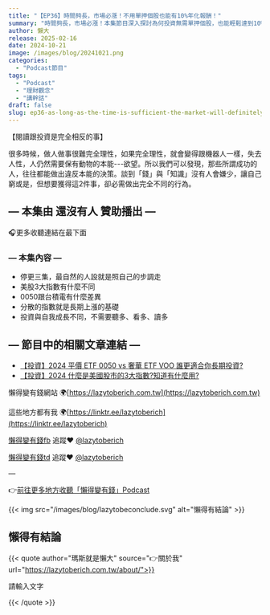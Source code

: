 ```yaml
---
title: "【EP36】時間夠長，市場必漲！不用單押個股也能有10%年化報酬！"
summary: "時間夠長，市場必漲！本集節目深入探討為何投資無需單押個股，也能輕鬆達到10%年化報酬。我們將分享如何透過分散投資，讓你的財富穩健增長，並揭示投資與自我成長的本質差異，助你做出違反本能的明智決策。"
author: 懶大
release: 2025-02-16
date: 2024-10-21
image: /images/blog/20241021.png
categories:
  - "Podcast節目"
tags:
  - "Podcast"
  - "理財觀念"
  - "講幹話"
draft: false
slug: ep36-as-long-as-the-time-is-sufficient-the-market-will-definitely-rise-you-can-achieve-an-annualized-return-of-10-without-having-to-bet-on-individual-stocks
---
```


【閱讀跟投資是完全相反的事】

很多時候，做人做事很難完全理性，如果完全理性，就會變得跟機器人一樣，失去人性，人仍然需要保有動物的本能---欲望。所以我們可以發現，那些所謂成功的人，往往都能做出違反本能的決策。談到「錢」與「知識」沒有人會嫌少，讓自己窮或是，但想要獲得這2件事，卻必需做出完全不同的行為。

## — 本集由 還沒有人 贊助播出 —

🎧更多收聽連結在最下面

### — 本集內容 —

- 停更三集，最自然的人設就是照自己的步調走
- 美股3大指數有什麼不同
- 0050跟台積電有什麼差異
- 分散的指數就是長期上漲的基礎
- 投資與自我成長不同，不需要聽多、看多、讀多

## — 節目中的相關文章連結 —

- [【投資】2024 平價 ETF 0050 vs 奢華 ETF VOO 誰更適合你長期投資?](https://host.soundon.fm/app/podcasts/3f4d2cec-c160-4468-a6df-bd1c9acfde13/episodes/6ac7492e-3621-41c4-bf4a-245ab9043529/%E3%80%90%E6%8A%95%E8%B3%87%E3%80%912024%20%E5%B9%B3%E5%83%B9%20ETF%200050%20vs%20%E5%A5%A2%E8%8F%AF%20ETF%20VOO%20%E8%AA%B0%E6%9B%B4%E9%81%A9%E5%90%88%E4%BD%A0%E9%95%B7%E6%9C%9F%E6%8A%95%E8%B3%87?)
- [【投資】2024 什麼是美國股市的3大指數?知道有什麼用?](https://lazytoberich.com.tw/blog/investment-what-are-the-three-major-indices-of-the-us-stock-market-in-2024-what-is-the-use-of-knowing-them/)

懶得變有錢網站 🌍[https://lazytoberich.com.tw](https://lazytoberich.com.tw)

這些地方都有我 🌍[https://linktr.ee/lazytoberich](https://linktr.ee/lazytoberich)

[懶得變有錢fb](https://www.facebook.com/lazytoberich) 追蹤❤️ [@lazytoberich](https://www.facebook.com/lazytoberich)

[懶得變有錢td](https://www.threads.net/@lazytoberich) 追蹤❤️ [@lazytoberich](https://www.threads.net/@lazytoberich)

—

👉[前往更多地方收聽「懶得變有錢」Podcast](https://solink.soundon.fm/lazytoberich)

{{< img src="/images/blog/lazytobeconclude.svg" alt="懶得有結論" >}}

## 懶得有結論

{{< quote author="瑪斯就是懶大" source="👉關於我" url="https://lazytoberich.com.tw/about/">}}

請輸入文字

{{< /quote >}}
